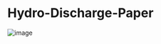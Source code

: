 # Hydro-Discharge-Paper
![image](https://github.com/AKPOTI/Hydro-Discharge-Paper/assets/28255035/14db3a68-25b3-4bfd-9ffe-f9eb661b5459)

